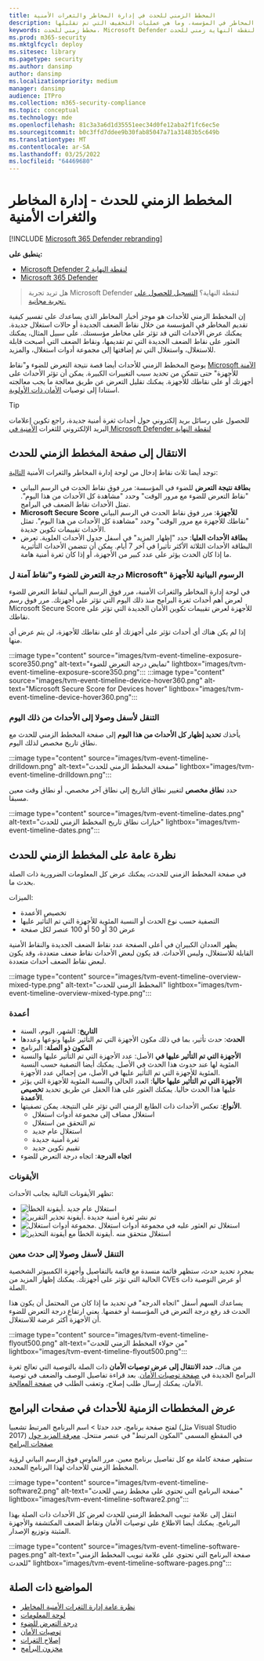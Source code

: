 ```yaml
---
title: المخطط الزمني للحدث في إدارة المخاطر والثغرات الأمنية
description: إن المخطط الزمني للأحداث هو موجز أخبار المخاطر الذي يساعدك على تفسير كيفية تقديم المخاطر في المؤسسة، وما هي عمليات التخفيف التي تم تقليلها.
keywords: مخطط زمني للحدث، Microsoft Defender لنقطة النهاية زمني للحدث، Microsoft Defender لنقطة النهاية الزمني لحدث tvm، إدارة المخاطر والثغرات الأمنية، Microsoft Defender لنقطة النهاية
ms.prod: m365-security
ms.mktglfcycl: deploy
ms.sitesec: library
ms.pagetype: security
ms.author: dansimp
author: dansimp
ms.localizationpriority: medium
manager: dansimp
audience: ITPro
ms.collection: m365-security-compliance
ms.topic: conceptual
ms.technology: mde
ms.openlocfilehash: 81c3a3a6d1d35551eec34d0fe12aba2f1fc6ec5e
ms.sourcegitcommit: b0c3ffd7ddee9b30fab85047a71a31483b5c649b
ms.translationtype: MT
ms.contentlocale: ar-SA
ms.lasthandoff: 03/25/2022
ms.locfileid: "64469680"
---
```

# <a name="event-timeline---threat-and-vulnerability-management"></a>المخطط الزمني للحدث - إدارة المخاطر والثغرات الأمنية

[!INCLUDE [Microsoft 365 Defender rebranding](../../includes/microsoft-defender.md)]


**ينطبق على:**
- [Microsoft Defender لنقطة النهاية 2](https://go.microsoft.com/fwlink/?linkid=2154037)
- [Microsoft 365 Defender](https://go.microsoft.com/fwlink/?linkid=2118804)

> هل تريد تجربة Microsoft Defender لنقطة النهاية؟ [التسجيل للحصول على تجربة مجانية.](https://signup.microsoft.com/create-account/signup?products=7f379fee-c4f9-4278-b0a1-e4c8c2fcdf7e&ru=https://aka.ms/MDEp2OpenTrial?ocid=docs-wdatp-portaloverview-abovefoldlink)

إن المخطط الزمني للأحداث هو موجز أخبار المخاطر الذي يساعدك على تفسير كيفية تقديم المخاطر في المؤسسة من خلال نقاط الضعف الجديدة أو حالات استغلال جديدة. يمكنك عرض الأحداث التي قد تؤثر على مخاطر مؤسستك. على سبيل المثال، يمكنك العثور على نقاط الضعف الجديدة التي تم تقديمها، ونقاط الضعف التي أصبحت قابلة للاستغلال، واستغلال التي تم إضافتها إلى مجموعة أدوات استغلال، والمزيد.

يوضح المخطط الزمني للأحداث أيضا قصة نتيجة التعرض [](tvm-exposure-score.md) للضوء و"نقاط [Microsoft الآمنة](tvm-microsoft-secure-score-devices.md) للأجهزة" حتى تتمكن من تحديد سبب التغييرات الكبيرة. يمكن أن تؤثر الأحداث على أجهزتك أو على نقاطك للأجهزة. يمكنك تقليل التعرض عن طريق معالجة ما يجب معالجته استنادا إلى توصيات [الأمان ذات الأولوية](tvm-security-recommendation.md).

> [!TIP]
> للحصول على رسائل بريد إلكتروني حول أحداث ثغرة أمنية جديدة، راجع تكوين إعلامات البريد الإلكتروني للثغرات [الأمنية في Microsoft Defender لنقطة النهاية](configure-vulnerability-email-notifications.md)

## <a name="navigate-to-the-event-timeline-page"></a>الانتقال إلى صفحة المخطط الزمني للحدث

توجد أيضا ثلاث نقاط إدخال من لوحة إدارة المخاطر والثغرات الأمنية [التالية](tvm-dashboard-insights.md):

- **بطاقة نتيجة التعرض** للضوء في المؤسسة: مرر فوق نقاط الحدث في الرسم البياني "نقاط التعرض للضوء مع مرور الوقت" وحدد "مشاهدة كل الأحداث من هذا اليوم". تمثل الأحداث نقاط الضعف في البرامج.
- **Microsoft Secure Score للأجهزة**: مرر فوق نقاط الحدث في الرسم البياني "نقاطك للأجهزة مع مرور الوقت" وحدد "مشاهدة كل الأحداث من هذا اليوم". تمثل الأحداث تقييمات تكوين جديدة.
- **بطاقة الأحداث العليا**: حدد "إظهار المزيد" في أسفل جدول الأحداث العلوية. تعرض البطاقة الأحداث الثلاثة الأكثر تأثيرا في آخر 7 أيام. يمكن أن تتضمن الأحداث التأثيرية ما إذا كان الحدث يؤثر على عدد كبير من الأجهزة، أو إذا كان ثغرة أمنية هامة.

### <a name="exposure-score-and-microsoft-secure-score-for-devices-graphs"></a>درجة التعرض للضوء و"نقاط آمنة ل Microsoft" الرسوم البيانية للأجهزة

في لوحة إدارة المخاطر والثغرات الأمنية، مرر فوق الرسم البياني لنقاط التعرض للضوء لعرض أهم أحداث ثغرة البرامج منذ ذلك اليوم التي تؤثر على أجهزتك. مرر فوق رسم Microsoft Secure Score للأجهزة لعرض تقييمات تكوين الأمان الجديدة التي تؤثر على نقاطك.

إذا لم يكن هناك أي أحداث تؤثر على أجهزتك أو على نقاطك للأجهزة، لن يتم عرض أي منها.

:::image type="content" source="images/tvm-event-timeline-exposure-score350.png" alt-text="تمايض درجة التعرض للضوء" lightbox="images/tvm-event-timeline-exposure-score350.png":::
:::image type="content" source="images/tvm-event-timeline-device-hover360.png" alt-text="Microsoft Secure Score for Devices hover" lightbox="images/tvm-event-timeline-device-hover360.png":::

### <a name="drill-down-to-events-from-that-day"></a>التنقل لأسفل وصولا إلى الأحداث من ذلك اليوم

يأخذك **تحديد إظهار كل الأحداث من هذا اليوم** إلى صفحة المخطط الزمني للحدث مع نطاق تاريخ مخصص لذلك اليوم.

:::image type="content" source="images/tvm-event-timeline-drilldown.png" alt-text="صفحة المخطط الزمني للحدث" lightbox="images/tvm-event-timeline-drilldown.png":::

حدد **نطاق مخصص** لتغيير نطاق التاريخ إلى نطاق آخر مخصص، أو نطاق وقت معين مسبقا.

:::image type="content" source="images/tvm-event-timeline-dates.png" alt-text="خيارات نطاق تاريخ المخطط الزمني للحدث" lightbox="images/tvm-event-timeline-dates.png":::

## <a name="event-timeline-overview"></a>نظرة عامة على المخطط الزمني للحدث

في صفحة المخطط الزمني للحدث، يمكنك عرض كل المعلومات الضرورية ذات الصلة بحدث ما.

الميزات:

- تخصيص الأعمدة
- التصفية حسب نوع الحدث أو النسبة المئوية للأجهزة التي تم التأثير عليها
- عرض 30 أو 50 أو 100 عنصر لكل صفحة

يظهر العددان الكبيران في أعلى الصفحة عدد نقاط الضعف الجديدة والنقاط الأمنية القابلة للاستغلال، وليس الأحداث. قد يكون لبعض الأحداث نقاط ضعف متعددة، وقد يكون لبعض نقاط الضعف أحداث متعددة.

:::image type="content" source="images/tvm-event-timeline-overview-mixed-type.png" alt-text="المخطط الزمني للحدث" lightbox="images/tvm-event-timeline-overview-mixed-type.png":::

### <a name="columns"></a>أعمدة

- **التاريخ**: الشهر، اليوم، السنة
- **الحدث**: حدث تأثير، بما في ذلك مكون الأجهزة التي تم التأثير عليها ونوعها وعددها
- **المكون ذو الصلة**: البرنامج
- **الأجهزة التي تم التأثير عليها في** الأصل: عدد الأجهزة التي تم التأثير عليها والنسبة المئوية لها عند حدوث هذا الحدث في الأصل. يمكنك أيضا التصفية حسب النسبة المئوية للأجهزة التي تم التأثير عليها في الأصل، من إجمالي عدد الأجهزة.
- **الأجهزة التي تم التأثير عليها حاليا**: العدد الحالي والنسبة المئوية للأجهزة التي يؤثر عليها هذا الحدث حاليا. يمكنك العثور على هذا الحقل عن طريق تحديد **تخصيص الأعمدة**.
- **الأنواع**: تعكس الأحداث ذات الطابع الزمني التي تؤثر على النتيجة. يمكن تصفيتها.
  - استغلال مضاف إلى مجموعة أدوات استغلال
  - تم التحقق من استغلال
  - استغلال عام جديد
  - ثغرة أمنية جديدة
  - تقييم تكوين جديد
- **اتجاه الدرجة**: اتجاه درجة التعرض للضوء

### <a name="icons"></a>الأيقونات

تظهر الأيقونات التالية بجانب الأحداث:

- ![أيقونة الخطأ.](images/tvm-black-bug-icon.png) استغلال عام جديد
- ![أيقونة تحذير التقرير.](images/report-warning-icon.png) تم نشر ثغرة أمنية جديدة
- ![مجموعة أدوات استغلال.](images/bug-lightning-icon2.png) استغلال تم العثور عليه في مجموعة أدوات استغلال
- ![أيقونة الخطأ مع أيقونة التحذير.](images/bug-caution-icon2.png) استغلال متحقق منه

### <a name="drill-down-to-a-specific-event"></a>التنقل لأسفل وصولا إلى حدث معين

بمجرد تحديد حدث، ستظهر قائمة منسدة مع قائمة بالتفاصيل وأجهزة الكمبيوتر الشخصية الحالية التي تؤثر على أجهزتك. يمكنك إظهار المزيد من CVEs أو عرض التوصية ذات الصلة.

يساعدك السهم أسفل "اتجاه الدرجة" في تحديد ما إذا كان من المحتمل أن يكون هذا الحدث قد رفع درجة التعرض في المؤسسة أو خفضها. يعني ارتفاع درجة التعرض للضوء أن الأجهزة أكثر عرضة للاستغلال.

:::image type="content" source="images/tvm-event-timeline-flyout500.png" alt-text="من حولاء المخطط الزمني للحدث" lightbox="images/tvm-event-timeline-flyout500.png":::

من هناك، **حدد الانتقال إلى عرض توصيات الأمان** ذات الصلة بالتوصية التي تعالج ثغرة البرامج الجديدة في [صفحة توصيات الأمان](tvm-security-recommendation.md). بعد قراءة تفاصيل الوصف والضعف في توصية الأمان، يمكنك إرسال طلب إصلاح، وتعقب الطلب في [صفحة المعالجة](tvm-remediation.md).

## <a name="view-event-timelines-in-software-pages"></a>عرض المخططات الزمنية للأحداث في صفحات البرامج

لفتح صفحة برنامج، حدد حدثا > اسم البرنامج المرتبط تشعبيا (مثل Visual Studio 2017) في المقطع المسمى "المكون المرتبط" في عنصر منتحل. [معرفة المزيد حول صفحات البرامج](tvm-software-inventory.md#software-pages)

ستظهر صفحة كاملة مع كل تفاصيل برنامج معين. مرر الماوس فوق الرسم البياني لرؤية المخطط الزمني للأحداث لهذا البرنامج المحدد.

:::image type="content" source="images/tvm-event-timeline-software2.png" alt-text="صفحة البرنامج التي تحتوي على مخطط زمني للحدث" lightbox="images/tvm-event-timeline-software2.png":::

انتقل إلى علامة تبويب المخطط الزمني للحدث لعرض كل الأحداث ذات الصلة بهذا البرنامج. يمكنك أيضا الاطلاع على توصيات الأمان ونقاط الضعف المكتشفة والأجهزة المثبتة وتوزيع الإصدار.

:::image type="content" source="images/tvm-event-timeline-software-pages.png" alt-text="صفحة البرنامج التي تحتوي على علامة تبويب المخطط الزمني للحدث" lightbox="images/tvm-event-timeline-software-pages.png":::

## <a name="related-topics"></a>المواضيع ذات الصلة

- [نظرة عامة إدارة الثغرات الأمنية المخاطر](next-gen-threat-and-vuln-mgt.md)
- [لوحة المعلومات](tvm-dashboard-insights.md)
- [درجة التعرض للضوء](tvm-exposure-score.md)
- [توصيات الأمان](tvm-security-recommendation.md)
- [إصلاح الثغرات](tvm-remediation.md)
- [مخزون البرامج](tvm-software-inventory.md)
